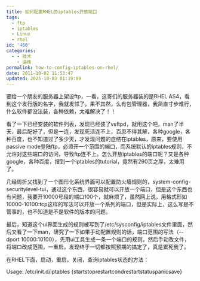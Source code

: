 ```yaml
---
title: 如何配置RHEL的iptables开放端口
tags:
  - ftp
  - iptables
  - Linux
  - rhel
id: '460'
categories:
  - - 技术
    - 运维
permalink: how-to-config-iptables-on-rhel/
date: 2011-10-02 11:53:47
updated: 2025-10-03 01:19:09
---
```


要给一个朋友的服务器上架设ftp，一看，这哥们的服务器装的是RHEL AS4，看到这个发行版的名字，我就发怵了，果不其然，么有包管理器，我简直寸步难行，什么软件都没法装，各种依赖，太难解决了！！

看了一下已经安装的软件列表，发现已经装了vsftpd，就用这个吧，man了半天，最后配好了，但是一连，发现死活连不上，百思不得其解，各种google，各种百度，也不知道过了多少天，才发现问题的症结在iptables，原来，要使用passive mode登陆ftp，必须开一个范围的端口，而系统默认的iptables规则，不允许对这些端口的访问，导致ftp连不上。怎么开放iptables的端口呢？又是各种google，各种百度，搜到一个iptables的tutorial，竟然有290页之厚，太难用了。

几经周折又找到了一个图形化系统界面可以配置防火墙规则的，system-config-securitylevel-tui，通过这个东西，很容易就可以开放一个端口，但是这个东西也有问题，我要开10000号段的端口100个，就麻烦了，虽然网上说，用格式形如10000-10100:tcp这样的写法可以开放一个系列的端口，但是实际上，这么写是不管事的，也不知道是不是软件的版本的问题。

最后，知道这个ui界面生成的规则被写到了/etc/sysconfig/iptables文件里面，然后又看了一下man，研究了一下如果手动配置规则的话，端口范围的写法（--dport 10000:10100），先用ui工具生成一条一个端口的规则，然后手动改文件，将端口改成范围，一重启，发现终于一切都按照预期的搞定了，真是累死我了。

在RHEL下面，启动，重启，关闭，查询iptables状态的方法：

Usage: /etc/init.d/iptables {startstoprestartcondrestartstatuspanicsave}